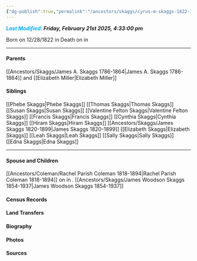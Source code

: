 ```yaml
---
{"dg-publish":true,"permalink":"/ancestors/skaggs/cyrus-m-skaggs-1822-1899/","tags":["Cyrus-Skaggs"]}
---
```


***<font color="#00b0f0">Last Modified:</font> Friday, February 21st 2025, 4:33:00 pm***

Born on  12/28/1822 in <!-- link to place -->
Death on <!-- link to date --> in <!-- link to place -->

---
#### Parents

[[Ancestors/Skaggs/James A. Skaggs 1786-1864\|James A. Skaggs 1786-1864]] and [[Elizabeth Miller\|Elizabeth Miller]]
#### Siblings
[[Phebe Skaggs\|Phebe Skaggs]]
[[Thomas Skaggs\|Thomas Skaggs]]
[[Susan Skaggs\|Susan Skaggs]]
[[Valentine Felton Skaggs\|Valentine Felton Skaggs]]
[[Francis Skaggs\|Francis Skaggs]]
[[Cynthia Skaggs\|Cynthia Skaggs]]
[[Hiram Skaggs\|Hiram Skaggs]]
[[Ancestors/Skaggs/James Skaggs 1820-1899\|James Skaggs 1820-1899]]
[[Elizabeth Skaggs\|Elizabeth Skaggs]]
[[Leah Skaggs\|Leah Skaggs]]
[[Sally Skaggs\|Sally Skaggs]]
[[Edna Skaggs\|Edna Skaggs]]

---
#### Spouse and Children
[[Ancestors/Coleman/Rachel Parish Coleman 1818-1894\|Rachel Parish Coleman 1818-1894]] on <!-- link to date --> in <!-- link to place -->.
[[Ancestors/Skaggs/James Woodson Skaggs 1854-1937\|James Woodson Skaggs 1854-1937]]

#### Census Records

#### Land Transfers

#### Biography

#### Photos

#### Sources

